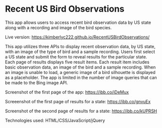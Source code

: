 # Recent US Bird Observations
This app allows users to access recent bird observation data by US state along with a recording and image of the bird species.

Live version: https://kimberlyc222.github.io/RecentUSBirdObservations/

This app utilizes three APIs to display recent observation data, by US state, with an image of the type of bird and a sample recording.
Users first select a US state and submit the form to reveal results for the particular state.  Each page of results displays five result items.
Each result item includes basic observation data, an image of the bird and a sample recording.  When an image is unable to load, a generic image of 
a bird silhouette is displayed as a placeholder.  The app is limited in the number of image queries that can be made to the Bing image API.

Screenshot of the first page of the app: https://ibb.co/iDeMux

Screeenshot of the first page of results for a state: https://ibb.co/gnvuEx

Screenshot of the second page of results for a state: https://ibb.co/kUPRSH

Technologies used: HTML/CSS/JavaScript/jQuery
